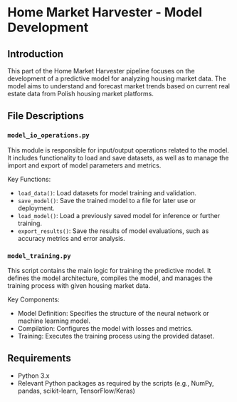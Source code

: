 # Home Market Harvester - Model Development

## Introduction

This part of the Home Market Harvester pipeline focuses on the development of a predictive model for analyzing housing market data. The model aims to understand and forecast market trends based on current real estate data from Polish housing market platforms.

## File Descriptions

### `model_io_operations.py`

This module is responsible for input/output operations related to the model. It includes functionality to load and save datasets, as well as to manage the import and export of model parameters and metrics.

Key Functions:

- `load_data()`: Load datasets for model training and validation.
- `save_model()`: Save the trained model to a file for later use or deployment.
- `load_model()`: Load a previously saved model for inference or further training.
- `export_results()`: Save the results of model evaluations, such as accuracy metrics and error analysis.

### `model_training.py`

This script contains the main logic for training the predictive model. It defines the model architecture, compiles the model, and manages the training process with given housing market data.

Key Components:

- Model Definition: Specifies the structure of the neural network or machine learning model.
- Compilation: Configures the model with losses and metrics.
- Training: Executes the training process using the provided dataset.

## Requirements

- Python 3.x
- Relevant Python packages as required by the scripts (e.g., NumPy, pandas, scikit-learn, TensorFlow/Keras)
